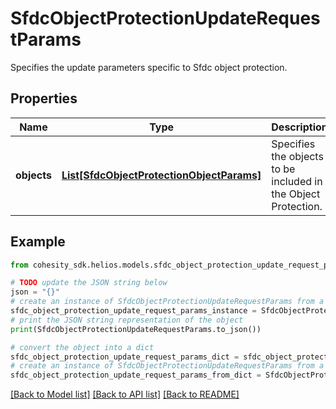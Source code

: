 # SfdcObjectProtectionUpdateRequestParams

Specifies the update parameters specific to Sfdc object protection.

## Properties

Name | Type | Description | Notes
------------ | ------------- | ------------- | -------------
**objects** | [**List[SfdcObjectProtectionObjectParams]**](SfdcObjectProtectionObjectParams.md) | Specifies the objects to be included in the Object Protection. | 

## Example

```python
from cohesity_sdk.helios.models.sfdc_object_protection_update_request_params import SfdcObjectProtectionUpdateRequestParams

# TODO update the JSON string below
json = "{}"
# create an instance of SfdcObjectProtectionUpdateRequestParams from a JSON string
sfdc_object_protection_update_request_params_instance = SfdcObjectProtectionUpdateRequestParams.from_json(json)
# print the JSON string representation of the object
print(SfdcObjectProtectionUpdateRequestParams.to_json())

# convert the object into a dict
sfdc_object_protection_update_request_params_dict = sfdc_object_protection_update_request_params_instance.to_dict()
# create an instance of SfdcObjectProtectionUpdateRequestParams from a dict
sfdc_object_protection_update_request_params_from_dict = SfdcObjectProtectionUpdateRequestParams.from_dict(sfdc_object_protection_update_request_params_dict)
```
[[Back to Model list]](../README.md#documentation-for-models) [[Back to API list]](../README.md#documentation-for-api-endpoints) [[Back to README]](../README.md)


